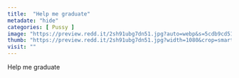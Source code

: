 ```yaml
---
title:  "Help me graduate"
metadate: "hide"
categories: [ Pussy ]
image: "https://preview.redd.it/2sh91ubg7dn51.jpg?auto=webp&s=5cdb9cd514036da59d5769bc801bd879723c0311"
thumb: "https://preview.redd.it/2sh91ubg7dn51.jpg?width=1080&crop=smart&auto=webp&s=dcdd5557565799a160f64fe8b5521f0de1f9fc04"
visit: ""
---
```

Help me graduate
